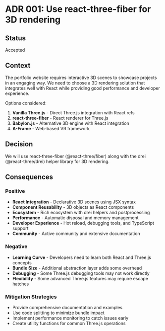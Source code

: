 # ADR 001: Use react-three-fiber for 3D rendering

## Status

Accepted

## Context

The portfolio website requires interactive 3D scenes to showcase projects in an engaging way. We need to choose a 3D rendering solution that integrates well with React while providing good performance and developer experience.

Options considered:

1. **Vanilla Three.js** - Direct Three.js integration with React refs
2. **react-three-fiber** - React renderer for Three.js
3. **Babylon.js** - Alternative 3D engine with React integration
4. **A-Frame** - Web-based VR framework

## Decision

We will use react-three-fiber (@react-three/fiber) along with the drei (@react-three/drei) helper library for 3D rendering.

## Consequences

### Positive

- **React Integration** - Declarative 3D scenes using JSX syntax
- **Component Reusability** - 3D objects as React components
- **Ecosystem** - Rich ecosystem with drei helpers and postprocessing
- **Performance** - Automatic disposal and memory management
- **Developer Experience** - Hot reload, debugging tools, and TypeScript support
- **Community** - Active community and extensive documentation

### Negative

- **Learning Curve** - Developers need to learn both React and Three.js concepts
- **Bundle Size** - Additional abstraction layer adds some overhead
- **Debugging** - Some Three.js debugging tools may not work directly
- **Flexibility** - Some advanced Three.js features may require escape hatches

### Mitigation Strategies

- Provide comprehensive documentation and examples
- Use code splitting to minimize bundle impact
- Implement performance monitoring to catch issues early
- Create utility functions for common Three.js operations
